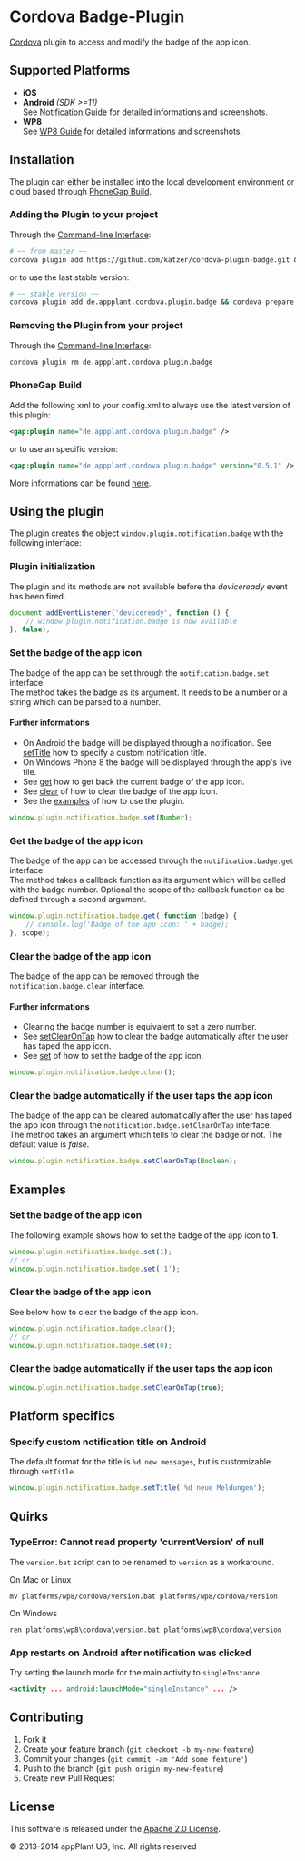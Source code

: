 Cordova Badge-Plugin
====================

[Cordova][cordova] plugin to access and modify the badge of the app icon.


## Supported Platforms
- **iOS**
- **Android** *(SDK >=11)*<br>
See [Notification Guide][android_notification_guide] for detailed informations and screenshots.
- **WP8**<br>
See [WP8 Guide][wp8_notification_guide] for detailed informations and screenshots.


## Installation
The plugin can either be installed into the local development environment or cloud based through [PhoneGap Build][PGB].

### Adding the Plugin to your project
Through the [Command-line Interface][CLI]:
```bash
# ~~ from master ~~
cordova plugin add https://github.com/katzer/cordova-plugin-badge.git && cordova prepare
```
or to use the last stable version:
```bash
# ~~ stable version ~~
cordova plugin add de.appplant.cordova.plugin.badge && cordova prepare
```

### Removing the Plugin from your project
Through the [Command-line Interface][CLI]:
```bash
cordova plugin rm de.appplant.cordova.plugin.badge
```

### PhoneGap Build
Add the following xml to your config.xml to always use the latest version of this plugin:
```xml
<gap:plugin name="de.appplant.cordova.plugin.badge" />
```
or to use an specific version:
```xml
<gap:plugin name="de.appplant.cordova.plugin.badge" version="0.5.1" />
```
More informations can be found [here][PGB_plugin].


## Using the plugin
The plugin creates the object ```window.plugin.notification.badge``` with the following interface:

### Plugin initialization
The plugin and its methods are not available before the *deviceready* event has been fired.

```javascript
document.addEventListener('deviceready', function () {
    // window.plugin.notification.badge is now available
}, false);
```

### Set the badge of the app icon
The badge of the app can be set through the `notification.badge.set` interface.<br>
The method takes the badge as its argument. It needs to be a number or a string which can be parsed to a number.

#### Further informations
- On Android the badge will be displayed through a notification. See [setTitle][set_title] how to specify a custom notification title.
- On Windows Phone 8 the badge will be displayed through the app's live tile.
- See [get][get] how to get back the current badge of the app icon.
- See [clear][clear] of how to clear the badge of the app icon.
- See the [examples][examples] of how to use the plugin.

```javascript
window.plugin.notification.badge.set(Number);
```

### Get the badge of the app icon
The badge of the app can be accessed through the `notification.badge.get` interface.<br>
The method takes a callback function as its argument which will be called with the badge number. Optional the scope of the callback function ca be defined through a second argument.

```javascript
window.plugin.notification.badge.get( function (badge) {
	// console.log('Badge of the app icon: ' + badge);
}, scope);
```

### Clear the badge of the app icon
The badge of the app can be removed through the `notification.badge.clear` interface.

#### Further informations
- Clearing the badge number is equivalent to set a zero number.
- See [setClearOnTap][set_clear_on_tap] how to clear the badge automatically after the user has taped the app icon.
- See [set][set] of how to set the badge of the app icon.

```javascript
window.plugin.notification.badge.clear();
```

### Clear the badge automatically if the user taps the app icon
The badge of the app can be cleared automatically after the user has taped the app icon through the `notification.badge.setClearOnTap` interface.<br>
The method takes an argument which tells to clear the badge or not. The default value is *false*.

```javascript
window.plugin.notification.badge.setClearOnTap(Boolean);
```


##  Examples
### Set the badge of the app icon
The following example shows how to set the badge of the app icon to **1**.

```javascript
window.plugin.notification.badge.set(1);
// or
window.plugin.notification.badge.set('1');
```

### Clear the badge of the app icon
See below how to clear the badge of the app icon.

```javascript
window.plugin.notification.badge.clear();
// or
window.plugin.notification.badge.set(0);
```

### Clear the badge automatically if the user taps the app icon
```javascript
window.plugin.notification.badge.setClearOnTap(true);
```


## Platform specifics
### Specify custom notification title on Android
The default format for the title is `%d new messages`, but is customizable through `setTitle`.

```javascript
window.plugin.notification.badge.setTitle('%d neue Meldungen');
```

## Quirks
### TypeError: Cannot read property 'currentVersion' of null
The `version.bat` script can to be renamed to `version` as a workaround.

On Mac or Linux
```
mv platforms/wp8/cordova/version.bat platforms/wp8/cordova/version
```
On Windows
```
ren platforms\wp8\cordova\version.bat platforms\wp8\cordova\version
```

### App restarts on Android after notification was clicked
Try setting the launch mode for the main activity to `singleInstance`
```xml
<activity ... android:launchMode="singleInstance" ... />
```


## Contributing

1. Fork it
2. Create your feature branch (`git checkout -b my-new-feature`)
3. Commit your changes (`git commit -am 'Add some feature'`)
4. Push to the branch (`git push origin my-new-feature`)
5. Create new Pull Request


## License

This software is released under the [Apache 2.0 License][apache2_license].

© 2013-2014 appPlant UG, Inc. All rights reserved


[cordova]: https://cordova.apache.org
[android_notification_guide]: http://developer.android.com/guide/topics/ui/notifiers/notifications.html
[wp8_notification_guide]: http://msdn.microsoft.com/en-us/library/windowsphone/develop/hh202948.aspx
[CLI]: http://cordova.apache.org/docs/en/3.0.0/guide_cli_index.md.html#The%20Command-line%20Interface
[PGB]: http://docs.build.phonegap.com/en_US/3.3.0/index.html
[PGB_plugin]: https://build.phonegap.com/plugins/416
[set]: #set_the_badge_of_the_app_icon
[get]: #get_the_badge_of_the_app_icon
[clear]: #clear_the_badge_of_the_app_icon
[set_clear_on_tap]: #clear_the_badge_automatically_if_the_user_taps_the_app_icon
[examples]: #examples
[set_title]: specify_custom_notification_title_on_android

[apache2_license]: http://opensource.org/licenses/Apache-2.0
